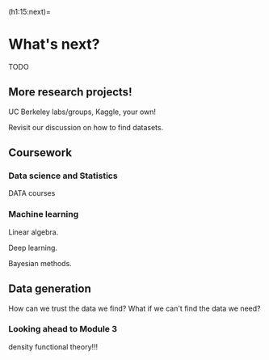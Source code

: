 (h1:15:next)=
# What's next?

TODO


## More research projects!

UC Berkeley labs/groups, Kaggle, your own!

Revisit our discussion on how to find datasets.


## Coursework

### Data science and Statistics

DATA courses



### Machine learning

Linear algebra.

Deep learning.

Bayesian methods.



## Data generation 

How can we trust the data we find? 
What if we can't find the data we need?



### Looking ahead to Module 3

density functional theory!!!

